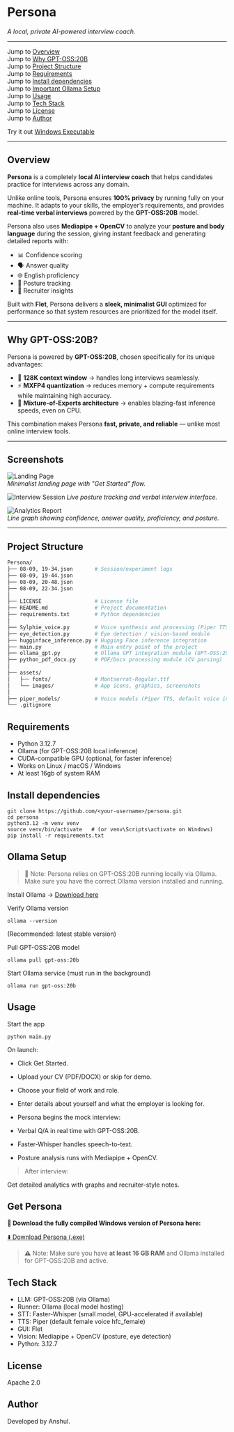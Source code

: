 # Persona 
*A local, private AI-powered interview coach.*  

---

Jump to [Overview](#overview)  
Jump to [Why GPT-OSS:20B](#why-gpt-oss20b)  
Jump to [Project Structure](#project-structure)  
Jump to [Requirements](#requirements)  
Jump to [Install dependencies](#install-dependencies)  
Jump to [Important Ollama Setup](#ollama-setup)  
Jump to [Usage](#usage)  
Jump to [Tech Stack](#tech-stack)  
Jump to [License](#license)  
Jump to [Author](#author)

Try it out [Windows Executable](#get-persona)

---

## Overview  
**Persona** is a completely **local AI interview coach** that helps candidates practice for interviews across any domain.  

Unlike online tools, Persona ensures **100% privacy** by running fully on your machine. It adapts to your skills, the employer’s requirements, and provides **real-time verbal interviews** powered by the **GPT-OSS:20B** model.  

Persona also uses **Mediapipe + OpenCV** to analyze your **posture and body language** during the session, giving instant feedback and generating detailed reports with:  
- 📊 Confidence scoring  
- 🗣️ Answer quality  
- 🌐 English proficiency  
- 🧍 Posture tracking  
- 📑 Recruiter insights  

Built with **Flet**, Persona delivers a **sleek, minimalist GUI** optimized for performance so that system resources are prioritized for the model itself.  

---

## Why GPT-OSS:20B?  
Persona is powered by **GPT-OSS:20B**, chosen specifically for its unique advantages:  

- 📏 **128K context window** → handles long interviews seamlessly.  
- ⚡ **MXFP4 quantization** → reduces memory + compute requirements while maintaining high accuracy.  
- 🔀 **Mixture-of-Experts architecture** → enables blazing-fast inference speeds, even on CPU. 

This combination makes Persona **fast, private, and reliable** — unlike most online interview tools.  

---


## Screenshots  

![Landing Page](Persona%20demo/Screenshot%202025-09-02%20115239.png)  
*Minimalist landing page with "Get Started" flow.*  

![Interview Session](Persona%20demo/Screenshot%202025-09-09%20154458.png)
*Live posture tracking and verbal interview interface.*  

![Analytics Report](Persona%20demo/Screenshot%202025-09-09%20154348.png)  
*Line graph showing confidence, answer quality, proficiency, and posture.*  

---

## Project Structure  

```bash
Persona/              
├── 08-09, 19-34.json       # Session/experiment logs
├── 08-09, 19-44.json
├── 08-09, 20-48.json
├── 08-09, 22-34.json
│
├── LICENSE                 # License file
├── README.md               # Project documentation
├── requirements.txt        # Python dependencies
│
├── Sylphie_voice.py        # Voice synthesis and processing (Piper TTS)
├── eye_detection.py        # Eye detection / vision-based module
├── hugginface_inference.py # Hugging Face inference integration
├── main.py                 # Main entry point of the project
├── ollama_gpt.py           # Ollama GPT integration module (GPT-OSS:20B)
├── python_pdf_docx.py      # PDF/Docx processing module (CV parsing)
│
├── assets/                 
│   ├── fonts/              # Montserrat-Regular.ttf 
│   └── images/             # App icons, graphics, screenshots
│
├── piper_models/           # Voice models (Piper TTS, default voice included as hfc_female)
└── .gitignore
```

## Requirements

- Python 3.12.7
- Ollama (for GPT-OSS:20B local inference)
- CUDA-compatible GPU (optional, for faster inference)
- Works on Linux / macOS / Windows
- At least 16gb of system RAM

## Install dependencies

```
git clone https://github.com/<your-username>/persona.git
cd persona
python3.12 -m venv venv
source venv/bin/activate   # (or venv\Scripts\activate on Windows)
pip install -r requirements.txt
```
## Ollama Setup

> 🔴 Note: Persona relies on GPT-OSS:20B running locally via Ollama. Make sure you have the correct Ollama version installed and running.

Install Ollama → [Download here](https://ollama.com/download)

Verify Ollama version

```
ollama --version
```
(Recommended: latest stable version)

Pull GPT-OSS:20B model
```
ollama pull gpt-oss:20b
```

Start Ollama service (must run in the background)
```
ollama run gpt-oss:20b
```

## Usage

Start the app
```
python main.py
```

On launch:
- Click Get Started.

- Upload your CV (PDF/DOCX) or skip for demo.

- Choose your field of work and role.

- Enter details about yourself and what the employer is looking for.

- Persona begins the mock interview:

- Verbal Q/A in real time with GPT-OSS:20B.

- Faster-Whisper handles speech-to-text.

- Posture analysis runs with Mediapipe + OpenCV.

> After interview:

Get detailed analytics with graphs and recruiter-style notes.

## Get Persona

**💾 Download the fully compiled Windows version of Persona here:**

[⬇️ Download Persona (.exe)](https://drive.google.com/file/d/1SVWAxLc-BGjMz_MPT3OJru-wEnplE19_/view?usp=sharing)

> ⚠️ Note: Make sure you have **at least 16 GB RAM** and Ollama installed for GPT-OSS:20B and active.


## Tech Stack

- LLM: GPT-OSS:20B (via Ollama)
- Runner: Ollama (local model hosting)
- STT: Faster-Whisper (small model, GPU-accelerated if available)
- TTS: Piper (default female voice hfc_female)
- GUI: Flet
- Vision: Mediapipe + OpenCV (posture, eye detection)
- Python: 3.12.7

## License 
Apache 2.0

## Author
Developed by Anshul.





